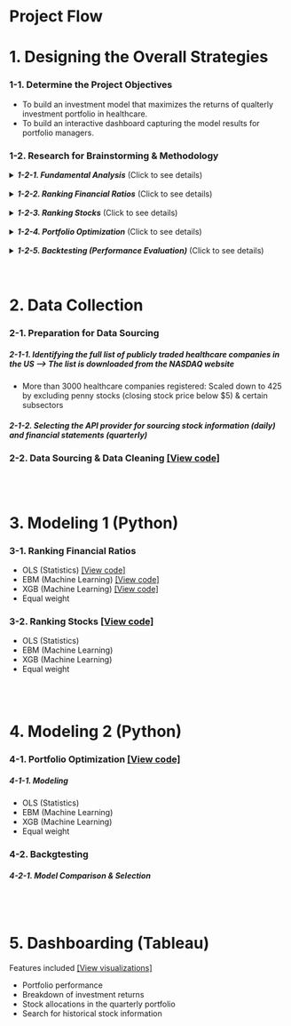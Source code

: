# Project Flow
# 1. Designing the Overall Strategies
### 1-1. Determine the Project Objectives
- To build an investment model that maximizes the returns of qualterly investment portfolio in healthcare. <br>
- To build an interactive dashboard capturing the model results for portfolio managers.

### 1-2. Research for Brainstorming & Methodology <br>
<details>
  <summary><b><i>1-2-1. Fundamental Analysis</i></b>  (Click to see details)</summary>
<br>  
The concept of Fundamental Analysis was adopted to rank stocks. Then, portfolio optimazation was conducted with top 25% ranked stocks. 
<br><br>
Fundamental Analysis is a method of determining a stock's real or "fair market" value by examining related economic and financial factors. The financial ratios of a firm can infer the financial health (or fair market value) of the organization. If the fair market value (intrinsic value or true value) is higher than the market price, the stock is deemed undervalued, and a buy recommendation is given. On the other hand, if the fair market value is lower than the market price, the stock is deemed overvalued, and the recommendation might be not to buy or to sell if the stock is held. We used 17 financial ratios as the indicators to assess stocks for an investment. They also helped to downsize the number of stocks in healthcare for the portfolio optimization modeling. <br><br>

Note that 17 ratios are used for modeling. The 17 financial ratios are either imported from an API or calculated with the 10-year financial statement information of publicly traded healthcare firms. Below is the list of the ratios used.
    
> - Valuation Ratios 
> 1. Price to Sales (P/S): The value that financial markets have placed on each dollar of a firm’s sales
> 2. Price to Earning (P/E): Compares current price to EPS (over/under/fair-valued), Average of historical P/Es  VS  Today’s P/E (monthly) 
> 3. Price to Earning Growth (P/EG): P/E / EPS growth
> 4. Price to Book (P/B): Compares a company's current market value to its book value
> 5. Price to Cash Flow (P/CF): Measures how much cash a company generates relative to its stock price (Stock price to cash flow per share) 
> 6. Price to Operating Cash Flows (P/OCF): stock Price/ operating cash flow 
> 7. Price to Free Cash Flows (P/FCF): market capitalization/ free cash flow 
> - Profitability Ratios
> 8. Profit Margin: Amount by which revenue from sales exceeds costs in a business
> 9. Gross Profit Margin: (Revenue-COGS)/ Revenue
> 10. Net Profit Margin: Net income/ revenues 
> 11. Operating Profit Margin: Operating profit/ revenue
> 12. Earnings Per Share (EPS): Profit per share held by common stockholders
> 13. Return On Equity (ROE): Efficiency of the usage of the assets to generate profits
> - Liquidity Ratios
> 14. Debt to Equity (D/E): Measure of how much debt you use to run a business
> 15. Cash: (Cash + cash equivalents)/ current liabilities
> 16. Current: Assets to liabilities
> 17. Quick: Ability to convert current liquid assets to cash quickly to perform debt obligations

</details>
<br>



<details>
  <summary><b><i>1-2-2. Ranking Financial Ratios</i></b>  (Click to see details)</summary>
<br>   
OLS*, Equal Weight*, EBM*, and XGB* methods were leveraged to rank the 17 financial ratios. We're interested in recognizing ratios that have the biggest influence in relation to daily stock price change because we’re going to rank stocks to invest on the basis of the financial ratios that have the most signiticant impact on the daily price change in the next modeling stage. The way financial ratios are rated is based on the independent variables ('x's) including 17 financial ratios, trade dates, and yesterday’s stock prices against the dependent variable ('y') which is the percent change in the daily stock prices for 10 years. Moreover, the data was split into a training set and a test set by assigning the first 9 weeks as the training set and the last 3 weeks as the test set in each quarter. Below is the general descriptions of the methodology used for modeling. <br><br>
    
> -	**OLS (Statistics)** stands for Ordinary Least Squares; it’s a simple linear regression that minimizes the sum of squares in the difference between the observed and expected values.  The key attribute is that the OLS estimators have the least variance among all linear and unbiased estimators, they are the best (most efficient) estimator.
> -	**Equal Weight** means that the 17 different financial ratios are evenly rated with the same weight assuming each ratio is equally important. 
> - **EBM (Machine Learning)** stands for Explainable Boosting Machine. It's another interpretable, glassbox model intended to have comparable accuracy to machine learning models which is main advantage. The key attribute is that the training is performed in multiple iterations, each iteration consists of building a separate boosting process for each feature.
> - **XGBoost (Machine Learning)** stands for Extreme Gradient Boosting; it’s very interpretable and performs very well on structured data. The key attributes are computing second-order gradients and L1 & L2  regularization. In addiction, XGBoost can be parallelized across clusters.  

After ranking the 17 financial ratios, the ranking of each ratio was converted to a weight (a standardized numeric value) per model. For the results of EBM and XGB, the feature importance of each financial ratio was calculated and it’s converted to a weight indicating the extent of the importance of the ratio. The greater value of a weight refers to a more significant ratio in terms of the daily stock price change. The next step is that stocks were ranked based on the weights of the 17 financial ratios. 
    
</details>
<br>



<details>
  <summary><b><i>1-2-3. Ranking Stocks</i></b>  (Click to see details)</summary>
<br>
After the weight per ratio is identified for OLS, EMB, XGB, and Equal Weight, it’s used to obtain the overall rankings of stocks using the Python function ‘rank().’ 

##### Background
Please note that the ratios have different standards for interpreting the values. Higher values are considered desirable for some ratios while lower values are considered desirable for the other ratios. For instance, a lower value is interpreted as better for D/E (Debt to Equity) ratio. Let’s say that stock A has a D/E value of 0.5 and stock B has that of 1.2. Then 0.5 is a more desirable number for D/E ratio. It was taken into considerations when ranking stocks using the ratios.

Financial ratios that the higher values considered better are:
- Price to Sales (P/S)
- Price to Earning (P/E)
- Price/Earnings to Growth (PEG)
- Price to Book (P/B)
- Price to Cash Flow (P/CF)
- Price to Free Cash Flows (P/FCF)
- Debt to Equity (D/E)
- Price to Operating Cash Flows (P/OCF)


Financial ratios that the lower values considered better are:
- Profit Margin
- Gross Profit Margin
- Net Profit Margin
- Operating Profit Margin
- Earnings Per Share (EPS)
- Return On Equity (ROE)
- Cash (Liquidity ratio)
- Current (Liquidity ratio)
- Quick (Liquidity ratio)


<br>


##### How Ranking Works
Each stock's values of 17 financial ratios were input for modeling. Besides, each ratio is ranked by the 4 different models (OLS, EMB, XGB, and equal weight) and the rankings of ratios were converted to a weight. Then, we multiplied the weight of a ratio with the value of ‘ratio ranking/ total stocks number’ to calculate the stock ranking score for that ratio. A stock ranking score is evaluated per ratio and per quarter for the 4 methods. As a result, each model has stocks ranked on a quarterly basis.

ex)
![image](https://user-images.githubusercontent.com/126704155/224447995-426cc54e-2e85-45f0-9bda-6a8ef9ba723b.png)

In addition, we assumed that the latest stock data reflects more information. So we gave the 50% weight to the performance from the most recent quarter and the remaining 50% weight to the performance from the past quarters. For example, in order to get the stock ranking for 2022Q1, we gave 50% weights on the stock ranking of 2021Q4 and 50% weights on the stock rankings from 2012Q2 to 2021Q3. 


After the rankings of stocks were finalized, the top 25% of stocks were populated for the next step which was portfolio optimization. <br>

</details>
<br>



<details>
  <summary><b><i>1-2-4. Portfolio Optimization</i></b>  (Click to see details)</summary>
<br>    
After the overall stock rankings were calculated, the top 25% percentile stocks per quarter was elected to be included in the quarterly stock pool to build a portfolio. Optimization is a mathematical technique for finding a maximum or minimum value of a function of several variables subject to a set of constraints, as linear programming or systems analysis. The optimal portfolio was built by setting the objective to maximize Sharpe Ratio*. The decision variables are the weights of each stock. There are 2 constraints which are the sum of the stock weights in a quarterly portfolio is equal to 1 but each stock's weight in the portfolio should not be smaller than 0. After all, the optimal solution is generated by the model that incldues the combination of the stocks and thier proportions in the portfolio that maximizes Sharpe Ratio for the corresponding quarter. The combination of the stocks becomes the ultimate investment portfolio of the model. <br><br>
    
> - Sharpe Ratio: The average return earned in excess of the risk-free rate per unit of volatility or total risk.  
> ![image-2.png](attachment:image-2.png)
    
</details>
<br>



<details>
  <summary><b><i>1-2-5. Backtesting (Performance Evaluation)</i></b>  (Click to see details)</summary>
<br>    
Backtesting is a process of testing whether the portfolio from the different models using past data has good performance in the future data. For instance, quarterly historical stock information is used in order to get the portfolio performance of the most recent quarter. If a user wants the portfolio performance for 2021Q1, the data prior to 2022Q1 is used to calculate the optimal investment portfolio. The invested amount is simply the total portfolio value of the last date of the previous quarter. (2021Q4 in this case.) Then the results of the performance is compared with the real stock data of 2021Q1. <br><br>
    
The results of the optimized models for OLS, XGB, EBM, and Equal Weight is realized in the backtesting stage and each model’s portfolio return rates are calculated on a daily/ monthly/ quarterly/ yearly basis for 10 years from 2012Q3 to 2022Q1. 
    
Moreover, We built portfolios based on the top 5%, 10%, 15%, 20%, 25%, and 30% percentile of the stocks. We decided to elect the 25% percentile as the size of the stock pool for modeling since the 25% percentile not only performed good in return rates but also did not contain too many stocks in the stock pool. The best method for building a portfolio based on 25% percentile was linear regression.  
    
</details>
<br>
<br>


# 2. Data Collection

### 2-1. Preparation for Data Sourcing

##### 2-1-1. Identifying the full list of publicly traded healthcare companies in the US --> The list is downloaded from the NASDAQ website
- More than 3000 healthcare companies registered: Scaled down to 425 by excluding penny stocks (closing stock price below $5) & certain subsectors

##### 2-1-2. Selecting the API provider for sourcing stock information (daily) and financial statements (quarterly)

### 2-2. Data Sourcing & Data Cleaning <a href="https://github.com/jihye-jenny-choi/Project_Portfolio/blob/main/Investment%20Portfolio/1_Data_collection_removenullvalue_Aug26%20(My%20edition).ipynb">[View code]<a>

<br>
<br>

  
# 3. Modeling 1 (Python)

### 3-1. Ranking Financial Ratios
- OLS (Statistics) <a href="https://github.com/jihye-jenny-choi/Project_Portfolio/blob/main/Investment%20Portfolio/2_ols.ipynb">[View code]<a>
- EBM (Machine Learning) <a href="https://github.com/jihye-jenny-choi/Project_Portfolio/blob/main/Investment%20Portfolio/3_emb_xgb%20models.ipynb">[View code]<a>
- XGB (Machine Learning) <a href="https://github.com/jihye-jenny-choi/Project_Portfolio/blob/main/Investment%20Portfolio/3_emb_xgb%20models.ipynb">[View code]<a>
- Equal weight


### 3-2. Ranking Stocks <a href="https://github.com/jihye-jenny-choi/Project_Portfolio/blob/main/Investment%20Portfolio/4_rankingscore_Aug22_25.ipynb">[View code]<a>
- OLS (Statistics)
- EBM (Machine Learning)
- XGB (Machine Learning)
- Equal weight

<br>
<br>

  
# 4. Modeling 2 (Python) 

### 4-1. Portfolio Optimization <a href="https://github.com/jihye-jenny-choi/Project_Portfolio/blob/main/Investment%20Portfolio/5_backtesting_Aug24_25.ipynb">[View code]<a>
##### 4-1-1. Modeling 
- OLS (Statistics)
- EBM (Machine Learning)
- XGB (Machine Learning)
- Equal weight
    
### 4-2. Backgtesting 
##### 4-2-1. Model Comparison & Selection 

<br>
<br>
  
  
# 5. Dashboarding (Tableau)

Features included <a href="https://github.com/jihye-jenny-choi/Project_Portfolio/blob/main/Investment%20Portfolio/Introduction%20to%20Dashboard%20Design%20of%20the%20Investment%20Model.ipynb">[View visualizations]<a>
     
- Portfolio performance
- Breakdown of investment returns
- Stock allocations in the quarterly portfolio
- Search for historical stock information 
  
<br>  
  
